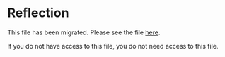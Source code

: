 # Reflection

This file has been migrated. Please see the file [here](https://drive.google.com/file/d/1q3cf3qlPSE7l8ahlxGNjAascRC-SbKHw/view?usp=drive_link).

If you do not have access to this file, you do not need access to this file.
